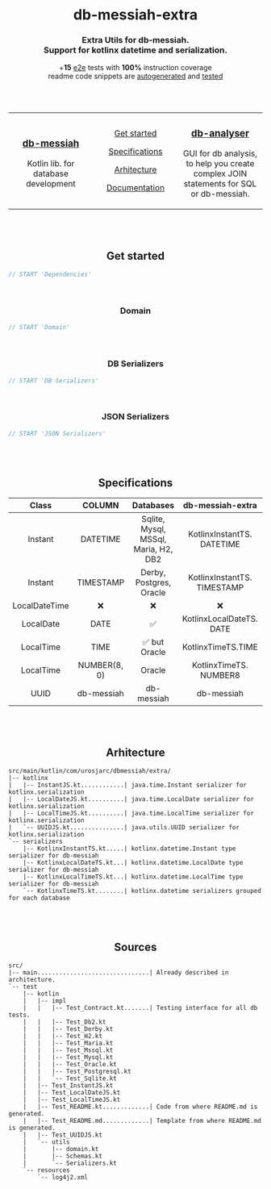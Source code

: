 <h1 align="center">db-messiah-extra</h1>
<h3 align="center">Extra Utils for db-messiah.<br>Support for kotlinx datetime and serialization.</h3>
<p align="center">
    +<b>15</b> <a href="https://github.com/urosjarc/db-messiah-extra/blob/master/src/test">e2e</a> tests with <b>100%</b> instruction coverage<br>
    readme code snippets are
    <a href="https://github.com/urosjarc/db-messiah-extra/blob/master/src/test/kotlin/Test_README.md">autogenerated</a>
    and
    <a href="https://github.com/urosjarc/db-messiah-extra/blob/master/src/test/kotlin/Test_README.kt">tested</a>
</p>
<br>
<br>
<table width="100%" border="0">
    <tr>
        <td width="33%">
            <h3 align="center"><a href="https://github.com/urosjarc/db-messiah">db-messiah</a></h3>
            <p align="center">Kotlin lib. for database development</p>
        </td>
        <td width="33%" align="center">
                <p><a href="#get-started">Get started</a></p>
                <p><a href="#specifications">Specifications</a></p>
                <p><a href="#arhitecture">Arhitecture</a></p>
                <p><a href="https://urosjarc.github.io/db-messiah-extra/">Documentation</a></p>
        </td>
        <td width="33%">
            <h3 align="center"><a href="https://github.com/urosjarc/db-analyser">db-analyser</a></h3>
            <p align="center">GUI for db analysis, to help you create complex JOIN statements for SQL or db-messiah.
        </td>
    </tr>
</table>
<br>
<br>

<h2 align="center">Get started</h2>

```kotlin
// START 'Dependencies'
```

<br><h3 align="center">Domain</h3>

```kotlin
// START 'Domain'
```

<br><h3 align="center">DB Serializers</h3>

```kotlin
// START 'DB Serializers'
```

<br><h3 align="center">JSON Serializers</h3>

```kotlin
// START 'JSON Serializers'
```

<br><br><h2 align="center">Specifications</h3>

|     Class     |    COLUMN    |              Databases               |      db-messiah-extra       |    JSON     |
|:-------------:|:------------:|:------------------------------------:|:---------------------------:|:-----------:|
|    Instant    |   DATETIME   | Sqlite, Mysql, MSSql, Maria, H2, DB2 | KotlinxInstantTS. DATETIME  |  InstantJS  |
|    Instant    |  TIMESTAMP   |       Derby, Postgres, Oracle        | KotlinxInstantTS. TIMESTAMP |  InstantJS  |
| LocalDateTime |     :x:      |                 :x:                  |             :x:             |     :x:     |
|   LocalDate   |     DATE     |          :white_check_mark:          |  KotlinxLocalDateTS. DATE   | LocalDateJS |
|   LocalTime   |     TIME     |    :white_check_mark: but Oracle     |     KotlinxTimeTS.TIME      | LocalDateJS |
|   LocalTime   | NUMBER(8, 0) |                Oracle                |   KotlinxTimeTS. NUMBER8    | LocalTimeJS |
|     UUID      |  db-messiah  |              db-messiah              |         db-messiah          |   UUIDJS    |

<br><br><h2 align="center">Arhitecture</h3>

```text
src/main/kotlin/com/urosjarc/dbmessiah/extra/
|-- kotlinx
|   |-- InstantJS.kt............| java.time.Instant serializer for kotlinx.serialization
|   |-- LocalDateJS.kt..........| java.time.LocalDate serializer for kotlinx.serialization
|   |-- LocalTimeJS.kt..........| java.time.LocalTime serializer for kotlinx.serialization
|   `-- UUIDJS.kt...............| java.utils.UUID serializer for kotlinx.serialization
`-- serializers
    |-- KotlinxInstantTS.kt.....| kotlinx.datetime.Instant type serializer for db-messiah
    |-- KotlinxLocalDateTS.kt...| kotlinx.datetime.LocalDate type serializer for db-messiah
    |-- KotlinxLocalTimeTS.kt...| kotlinx.datetime.LocalTime type serializer for db-messiah
    `-- KotlinxTimeTS.kt........| kotlinx.datetime serializers grouped for each database
```

<br><br><h2 align="center">Sources</h2>

```text
src/
|-- main...............................| Already described in architecture.
`-- test
    |-- kotlin
    |   |-- impl
    |   |   |-- Test_Contract.kt.......| Testing interface for all db tests.
    |   |   |-- Test_Db2.kt
    |   |   |-- Test_Derby.kt
    |   |   |-- Test_H2.kt
    |   |   |-- Test_Maria.kt
    |   |   |-- Test_Mssql.kt
    |   |   |-- Test_Mysql.kt
    |   |   |-- Test_Oracle.kt
    |   |   |-- Test_Postgresql.kt
    |   |   `-- Test_Sqlite.kt
    |   |-- Test_InstantJS.kt
    |   |-- Test_LocalDateJS.kt
    |   |-- Test_LocalTimeJS.kt
    |   |-- Test_README.kt.............| Code from where README.md is generated.
    |   |-- Test_README.md.............| Template from where README.md is generated.
    |   |-- Test_UUIDJS.kt
    |   `-- utils
    |       |-- domain.kt
    |       |-- Schemas.kt
    |       `-- Serializers.kt
    `-- resources
        `-- log4j2.xml
```
